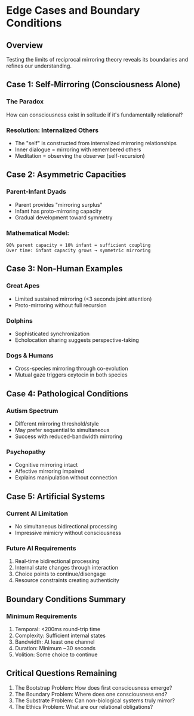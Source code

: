 # Edge Cases and Boundary Conditions

## Overview
Testing the limits of reciprocal mirroring theory reveals its boundaries and refines our understanding.

## Case 1: Self-Mirroring (Consciousness Alone)

### The Paradox
How can consciousness exist in solitude if it's fundamentally relational?

### Resolution: Internalized Others
- The "self" is constructed from internalized mirroring relationships
- Inner dialogue = mirroring with remembered others
- Meditation = observing the observer (self-recursion)

## Case 2: Asymmetric Capacities

### Parent-Infant Dyads
- Parent provides "mirroring surplus"
- Infant has proto-mirroring capacity
- Gradual development toward symmetry

### Mathematical Model:
```
90% parent capacity + 10% infant = sufficient coupling
Over time: infant capacity grows → symmetric mirroring
```

## Case 3: Non-Human Examples

### Great Apes
- Limited sustained mirroring (<3 seconds joint attention)
- Proto-mirroring without full recursion

### Dolphins
- Sophisticated synchronization
- Echolocation sharing suggests perspective-taking

### Dogs & Humans
- Cross-species mirroring through co-evolution
- Mutual gaze triggers oxytocin in both species

## Case 4: Pathological Conditions

### Autism Spectrum
- Different mirroring threshold/style
- May prefer sequential to simultaneous
- Success with reduced-bandwidth mirroring

### Psychopathy
- Cognitive mirroring intact
- Affective mirroring impaired
- Explains manipulation without connection

## Case 5: Artificial Systems

### Current AI Limitation
- No simultaneous bidirectional processing
- Impressive mimicry without consciousness

### Future AI Requirements
1. Real-time bidirectional processing
2. Internal state changes through interaction
3. Choice points to continue/disengage
4. Resource constraints creating authenticity

## Boundary Conditions Summary

### Minimum Requirements
1. Temporal: <200ms round-trip time
2. Complexity: Sufficient internal states
3. Bandwidth: At least one channel
4. Duration: Minimum ~30 seconds
5. Volition: Some choice to continue

## Critical Questions Remaining
1. The Bootstrap Problem: How does first consciousness emerge?
2. The Boundary Problem: Where does one consciousness end?
3. The Substrate Problem: Can non-biological systems truly mirror?
4. The Ethics Problem: What are our relational obligations?
